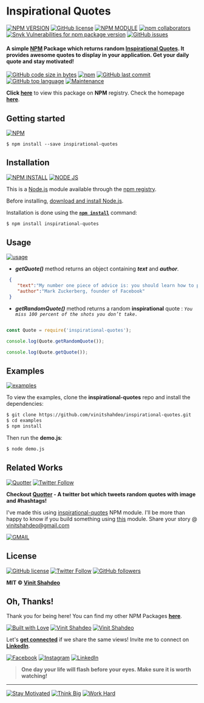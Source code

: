 # Inspirational Quotes

[![NPM VERSION](http://img.shields.io/npm/v/inspirational-quotes.svg?style=flat&logo=npm)](https://www.npmjs.org/package/inspirational-quotes) [![GitHub license](https://img.shields.io/github/license/vinitshahdeo/inspirational-quotes.svg?style=flat&logo=github)](https://github.com/vinitshahdeo/inspirational-quotes/blob/master/LICENSE) [![NPM MODULE](http://img.shields.io/badge/inspirational-quotes-orange.svg?style=flat&logo=node.js)](https://github.com/vinitshahdeo/inspirational-quotes) [![npm collaborators](https://img.shields.io/npm/collaborators/inspirational-quotes.svg?logo=npm)](https://www.npmjs.com/package/inspirational-quotes) [![Snyk Vulnerabilities for npm package version](https://img.shields.io/snyk/vulnerabilities/npm/inspirational-quotes.svg?color=9cf&logo=snyk)](https://www.npmjs.com/package/inspirational-quotes) [![GitHub issues](https://img.shields.io/github/issues/vinitshahdeo/inspirational-quotes.svg?logo=github)](https://www.npmjs.com/package/inspirational-quotes)

#### A simple [NPM]() Package which returns random [Inspirational Quotes](). It provides awesome quotes to display in your application. Get your daily quote and stay motivated!

[![GitHub code size in bytes](https://img.shields.io/github/languages/code-size/vinitshahdeo/inspirational-quotes.svg?logo=github&style=social)](https://www.npmjs.com/package/inspirational-quotes) [![npm](https://img.shields.io/npm/dy/inspirational-quotes.svg?logo=npm&style=social)](https://www.npmjs.com/package/inspirational-quotes) [![GitHub last commit](https://img.shields.io/github/last-commit/vinitshahdeo/inspirational-quotes.svg?logo=git&style=social)](https://vinitshahdeo.github.io/inspirational-quotes/) [![GitHub top language](https://img.shields.io/github/languages/top/vinitshahdeo/inspirational-quotes.svg?logo=javascript&logoColor=yellow&style=social)](https://vinitshahdeo.github.io/inspirational-quotes/) [![Maintenance](https://img.shields.io/maintenance/yes/2019.svg?logo=npm&style=social)](https://vinitshahdeo.github.io/inspirational-quotes/)

**Click [here](https://www.npmjs.com/package/inspirational-quotes)** to view this package on **NPM** registry. Check the homepage **[here](https://vinitshahdeo.github.io/inspirational-quotes/)**.

## Getting started

[![NPM](https://nodei.co/npm/inspirational-quotes.png?compact=true)](https://nodei.co/npm/inspirational-quotes/)

```
$ npm install --save inspirational-quotes
```

## Installation

[![NPM INSTALL](http://img.shields.io/badge/npm-install-blue.svg?style=flat&logo=npm)](https://docs.npmjs.com/getting-started/installing-npm-packages-locally) [![NODE JS](http://img.shields.io/badge/Node-JS-teal.svg?style=flat&logo=node.js)](https://nodejs.org/en/) 


This is a [Node.js](https://nodejs.org/en/) module available through the
[npm registry](https://www.npmjs.com/).

Before installing, [download and install Node.js](https://nodejs.org/en/download/).

Installation is done using the
**[`npm install`](https://docs.npmjs.com/getting-started/installing-npm-packages-locally)** command:

```bash
$ npm install inspirational-quotes
```

## Usage

[![usage](https://forthebadge.com/images/badges/you-didnt-ask-for-this.svg)](https://github.com/vinitshahdeo/inspirational-quotes/)

- ***getQuote()*** method returns an object containing ***text*** and ***author***.

```json
 {  
    "text":"My number one piece of advice is: you should learn how to program.",
    "author":"Mark Zuckerberg, founder of Facebook"
 }
 ```
 
 

- ***getRandomQuote()*** method returns a random **inspirational** quote : *`You miss 100 percent of the shots you don’t take.`*



```js

const Quote = require('inspirational-quotes');

console.log(Quote.getRandomQuote());

console.log(Quote.getQuote());

```

## Examples

[![examples](https://forthebadge.com/images/badges/check-it-out.svg)](https://github.com/vinitshahdeo/inspirational-quotes/)

To view the examples, clone the **inspirational-quotes** repo and install the dependencies:

```bash
$ git clone https://github.com/vinitshahdeo/inspirational-quotes.git
$ cd examples
$ npm install
```

Then run the **demo.js**:

```bash
$ node demo.js
```

## Related Works

[![Quotter](https://img.shields.io/badge/GitHub%20Repo-Quotter-follow.svg?logo=github&style=social)](https://github.com/vinitshahdeo/Quotter) [![Twitter Follow](https://img.shields.io/twitter/follow/SayHiToQuotter.svg?style=social&logoColor=teal)](https://twitter.com/SayHiToQuotter)

**Checkout [Quotter](https://vinitshahdeo.github.io/Quotter/) - A twitter bot which tweets random quotes with image and #hashtags!**

I've made this using [inspirational-quotes](https://www.npmjs.com/package/inspirational-quotes) NPM module. I'll be more than happy to know if you build something using [this](https://www.npmjs.com/package/inspirational-quotes) module. Share your story @ [vinitshahdeo@gmail.com](https://www.facebook.com/vinit.shahdeo)

[![GMAIL](https://img.shields.io/static/v1.svg?label=send&message=vinitshahdeo@gmail.com&color=red&logo=gmail&style=social)](https://www.github.com/vinitshahdeo)

## License


[![GitHub license](https://img.shields.io/github/license/vinitshahdeo/inspirational-quotes.svg?style=social&logo=github)](https://github.com/vinitshahdeo/inspirational-quotes/blob/master/LICENSE) [![Twitter Follow](https://img.shields.io/twitter/follow/Vinit_Shahdeo.svg?style=social)](https://twitter.com/Vinit_Shahdeo) [![GitHub followers](https://img.shields.io/github/followers/vinitshahdeo.svg?label=Follow&style=social)](https://github.com/vinitshahdeo/)

**MIT &copy; [Vinit Shahdeo](https://github.com/vinitshahdeo/inspirational-quotes/blob/master/LICENSE)**

## Oh, Thanks!

Thank you for being here! You can find my other NPM Packages **[here](https://www.npmjs.com/~vinitshahdeo)**.

[![Built with Love](https://forthebadge.com/images/badges/built-with-love.svg)](https://www.npmjs.com/~vinitshahdeo) [![Vinit Shahdeo](https://forthebadge.com/images/badges/makes-people-smile.svg)](https://www.npmjs.com/~vinitshahdeo) [![Vinit Shahdeo](https://forthebadge.com/images/badges/powered-by-oxygen.svg)](https://github.com/vinitshahdeo/inspirational-quotes)

Let's **[get connected](https://www.linkedin.com/in/vinitshahdeo/)** if we share the same views! 
Invite me to connect on **[LinkedIn](https://www.linkedin.com/in/vinitshahdeo/)**.
 
[![Facebook](https://img.shields.io/static/v1.svg?label=follow&message=@vinit.shahdeo&color=9cf&logo=facebook&style=flat&logoColor=white&colorA=informational)](https://www.facebook.com/vinit.shahdeo)  [![Instagram](https://img.shields.io/static/v1.svg?label=follow&message=@vinitshahdeo&color=grey&logo=instagram&style=flat&logoColor=white&colorA=critical)](https://www.instagram.com/vinitshahdeo/) [![LinkedIn](https://img.shields.io/static/v1.svg?label=connect&message=@vinitshahdeo&color=success&logo=linkedin&style=flat&logoColor=white&colorA=blue)](https://www.linkedin.com/in/vinitshahdeo/)


> **One day your life will flash before your eyes. Make sure it is worth watching!**

<hr>

[![Stay Motivated](https://img.shields.io/badge/Stay-Motivated-teal.svg?style=for-the-badge)](https://github.com/vinitshahdeo/inspirational-quotes) 
[![Think Big](https://img.shields.io/badge/Think-Big-orange.svg?style=for-the-badge)](https://github.com/vinitshahdeo/GetQuotes)
[![Work Hard](https://img.shields.io/badge/Work-Hard-blue.svg?style=for-the-badge)](https://github.com/vinitshahdeo/)
